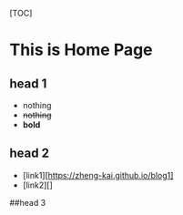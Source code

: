 [TOC]

# This is Home Page

## head 1

* nothing
* ~~nothing~~
* **bold**

## head 2

* [link1][https://zheng-kai.github.io/blog1]
* [link2][]

##head 3





